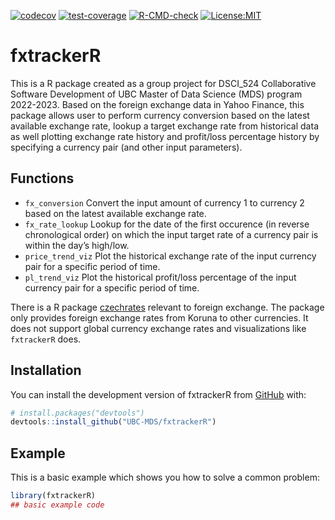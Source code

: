 
[![codecov](https://codecov.io/gh/UBC-MDS/fxtrackerR/branch/main/graph/badge.svg?token=6FEOBcM32c)](https://codecov.io/gh/UBC-MDS/fxtrackerR)
[![test-coverage](https://github.com/UBC-MDS/fxtrackerR/actions/workflows/test-coverage.yaml/badge.svg)](https://github.com/UBC-MDS/fxtrackerR/actions/workflows/test-coverage.yaml)
[![R-CMD-check](https://github.com/UBC-MDS/fxtrackerR/actions/workflows/R-CMD-check.yaml/badge.svg)](https://github.com/UBC-MDS/fxtrackerR/actions/workflows/R-CMD-check.yaml)
[![License:MIT](https://img.shields.io/badge/License-MIT-yellow.svg)](https://opensource.org/licenses/MIT)
<!-- README.md is generated from README.Rmd. Please edit that file -->

# fxtrackerR

<!-- badges: start -->

<!-- badges: end -->

This is a R package created as a group project for DSCI_524
Collaborative Software Development of UBC Master of Data Science (MDS)
program 2022-2023. Based on the foreign exchange data in Yahoo Finance,
this package allows user to perform currency conversion based on the
latest available exchange rate, lookup a target exchange rate from
historical data as well plotting exchange rate history and profit/loss
percentage history by specifying a currency pair (and other input
parameters).

## Functions

- `fx_conversion` Convert the input amount of currency 1 to currency 2
  based on the latest available exchange rate.
- `fx_rate_lookup` Lookup for the date of the first occurence (in
  reverse chronological order) on which the input target rate of a
  currency pair is within the day’s high/low.
- `price_trend_viz` Plot the historical exchange rate of the input
  currency pair for a specific period of time.
- `pl_trend_viz` Plot the historical profit/loss percentage of the input
  currency pair for a specific period of time.

There is a R package
[czechrates](https://cran.r-project.org/web/packages/czechrates/index.html)
relevant to foreign exchange. The package only provides foreign exchange
rates from Koruna to other currencies. It does not support global
currency exchange rates and visualizations like `fxtrackerR` does.

## Installation

You can install the development version of fxtrackerR from
[GitHub](https://github.com/) with:

``` r
# install.packages("devtools")
devtools::install_github("UBC-MDS/fxtrackerR")
```

## Example

This is a basic example which shows you how to solve a common problem:

``` r
library(fxtrackerR)
## basic example code
```
